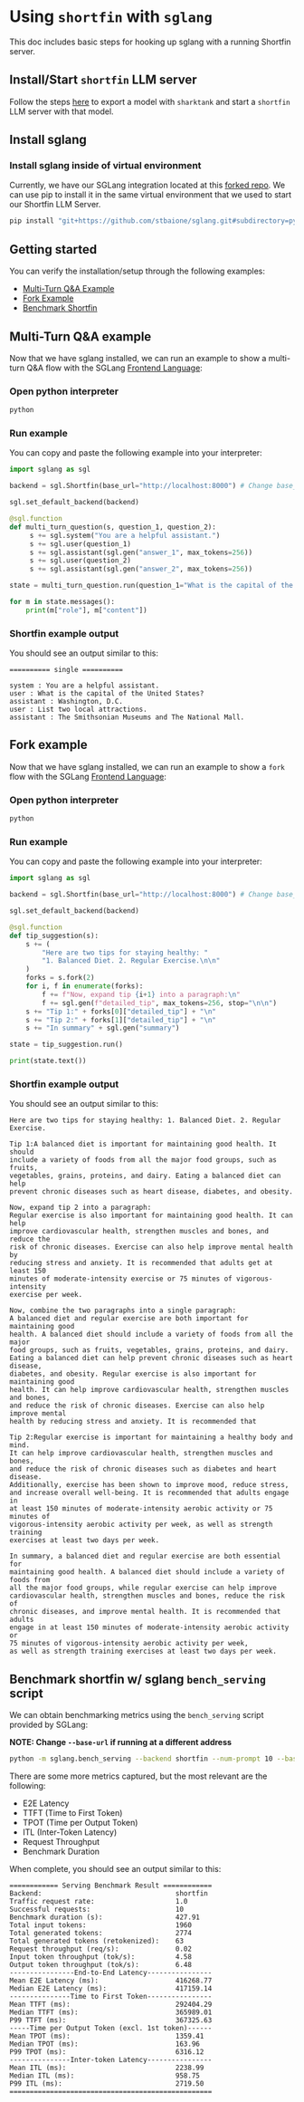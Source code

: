 # Using `shortfin` with `sglang`

This doc includes basic steps for hooking up sglang with a running Shortfin server.

## Install/Start `shortfin` LLM server

<!-- TODO: Update link when user/developer docs are landed in nod-ai -->
Follow the steps [here](https://github.com/stbaione/SHARK-Platform/blob/shortfin-llm-docs/docs/shortfin/llm/user/e2e_llama8b_mi300x.md)
to export a model with `sharktank` and start a `shortfin` LLM server
with that model.

## Install sglang

### Install sglang inside of virtual environment

<!-- TODO: Update link when sglang repo is created in nod-ai -->
Currently, we have our SGLang integration located at this [forked repo](https://github.com/stbaione/sglang).
We can use pip to install it in the same virtual environment that we used
to start our Shortfin LLM Server.

```bash
pip install "git+https://github.com/stbaione/sglang.git#subdirectory=python"
```

## Getting started

You can verify the installation/setup through the following examples:

- [Multi-Turn Q&A Example](#multi-turn-qa-example)
- [Fork Example](#fork-example)
- [Benchmark Shortfin](#bench-mark-shortfin-w-sglang-bench_serving-script)

## Multi-Turn Q&A example

Now that we have sglang installed, we can run an example to show a multi-turn
Q&A flow with the SGLang [Frontend Language](https://sgl-project.github.io/frontend/frontend.html):

### Open python interpreter

```bash
python
```

### Run example

You can copy and paste the following example into your interpreter:

```python
import sglang as sgl

backend = sgl.Shortfin(base_url="http://localhost:8000") # Change base_url if running at different address

sgl.set_default_backend(backend)

@sgl.function
def multi_turn_question(s, question_1, question_2):
     s += sgl.system("You are a helpful assistant.")
     s += sgl.user(question_1)
     s += sgl.assistant(sgl.gen("answer_1", max_tokens=256))
     s += sgl.user(question_2)
     s += sgl.assistant(sgl.gen("answer_2", max_tokens=256))

state = multi_turn_question.run(question_1="What is the capital of the united states?", question_2="List two local attractions")

for m in state.messages():
    print(m["role"], m["content"])
```

### Shortfin example output

You should see an output similar to this:

<!-- NOTE: Cleaned up output to make docs look better.
Still need improvements in Shortfin LLM output.-->

```text
========== single ==========

system : You are a helpful assistant.
user : What is the capital of the United States?
assistant : Washington, D.C.
user : List two local attractions.
assistant : The Smithsonian Museums and The National Mall.
```

## Fork example

Now that we have sglang installed, we can run an example to show a `fork`
flow with the SGLang [Frontend Language](https://sgl-project.github.io/frontend/frontend.html):

### Open python interpreter

```bash
python
```

### Run example

You can copy and paste the following example into your interpreter:

```python
import sglang as sgl

backend = sgl.Shortfin(base_url="http://localhost:8000") # Change base_url if running at different address

sgl.set_default_backend(backend)

@sgl.function
def tip_suggestion(s):
    s += (
        "Here are two tips for staying healthy: "
        "1. Balanced Diet. 2. Regular Exercise.\n\n"
    )
    forks = s.fork(2)
    for i, f in enumerate(forks):
        f += f"Now, expand tip {i+1} into a paragraph:\n"
        f += sgl.gen(f"detailed_tip", max_tokens=256, stop="\n\n")
    s += "Tip 1:" + forks[0]["detailed_tip"] + "\n"
    s += "Tip 2:" + forks[1]["detailed_tip"] + "\n"
    s += "In summary" + sgl.gen("summary")

state = tip_suggestion.run()

print(state.text())
```

### Shortfin example output

You should see an output similar to this:

```text
Here are two tips for staying healthy: 1. Balanced Diet. 2. Regular Exercise.

Tip 1:A balanced diet is important for maintaining good health. It should
include a variety of foods from all the major food groups, such as fruits,
vegetables, grains, proteins, and dairy. Eating a balanced diet can help
prevent chronic diseases such as heart disease, diabetes, and obesity.

Now, expand tip 2 into a paragraph:
Regular exercise is also important for maintaining good health. It can help
improve cardiovascular health, strengthen muscles and bones, and reduce the
risk of chronic diseases. Exercise can also help improve mental health by
reducing stress and anxiety. It is recommended that adults get at least 150
minutes of moderate-intensity exercise or 75 minutes of vigorous-intensity
exercise per week.

Now, combine the two paragraphs into a single paragraph:
A balanced diet and regular exercise are both important for maintaining good
health. A balanced diet should include a variety of foods from all the major
food groups, such as fruits, vegetables, grains, proteins, and dairy.
Eating a balanced diet can help prevent chronic diseases such as heart disease,
diabetes, and obesity. Regular exercise is also important for maintaining good
health. It can help improve cardiovascular health, strengthen muscles and bones,
and reduce the risk of chronic diseases. Exercise can also help improve mental
health by reducing stress and anxiety. It is recommended that

Tip 2:Regular exercise is important for maintaining a healthy body and mind.
It can help improve cardiovascular health, strengthen muscles and bones,
and reduce the risk of chronic diseases such as diabetes and heart disease.
Additionally, exercise has been shown to improve mood, reduce stress,
and increase overall well-being. It is recommended that adults engage in
at least 150 minutes of moderate-intensity aerobic activity or 75 minutes of
vigorous-intensity aerobic activity per week, as well as strength training
exercises at least two days per week.

In summary, a balanced diet and regular exercise are both essential for
maintaining good health. A balanced diet should include a variety of foods from
all the major food groups, while regular exercise can help improve
cardiovascular health, strengthen muscles and bones, reduce the risk of
chronic diseases, and improve mental health. It is recommended that adults
engage in at least 150 minutes of moderate-intensity aerobic activity or
75 minutes of vigorous-intensity aerobic activity per week,
as well as strength training exercises at least two days per week.
```

## Benchmark shortfin w/ sglang `bench_serving` script

We can obtain benchmarking metrics using the `bench_serving` script
provided by SGLang:

**NOTE: Change `--base-url` if running at a different address**

```bash
python -m sglang.bench_serving --backend shortfin --num-prompt 10 --base-url http://localhost:8000 --tokenizer /path/to/tokenizer/dir --request-rate 1
```

There are some more metrics captured, but the most relevant are the following:

- E2E Latency
- TTFT (Time to First Token)
- TPOT (Time per Output Token)
- ITL (Inter-Token Latency)
- Request Throughput
- Benchmark Duration

When complete, you should see an output similar to this:

```text
============ Serving Benchmark Result ============
Backend:                                 shortfin
Traffic request rate:                    1.0
Successful requests:                     10
Benchmark duration (s):                  427.91
Total input tokens:                      1960
Total generated tokens:                  2774
Total generated tokens (retokenized):    63
Request throughput (req/s):              0.02
Input token throughput (tok/s):          4.58
Output token throughput (tok/s):         6.48
----------------End-to-End Latency----------------
Mean E2E Latency (ms):                   416268.77
Median E2E Latency (ms):                 417159.14
---------------Time to First Token----------------
Mean TTFT (ms):                          292404.29
Median TTFT (ms):                        365989.01
P99 TTFT (ms):                           367325.63
-----Time per Output Token (excl. 1st token)------
Mean TPOT (ms):                          1359.41
Median TPOT (ms):                        163.96
P99 TPOT (ms):                           6316.12
---------------Inter-token Latency----------------
Mean ITL (ms):                           2238.99
Median ITL (ms):                         958.75
P99 ITL (ms):                            2719.50
==================================================
```
